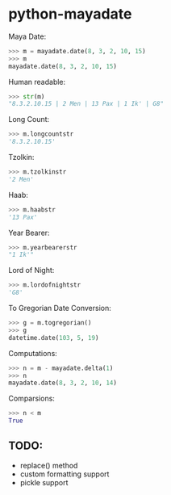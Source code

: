 python-mayadate
===============

Maya Date:
```python
>>> m = mayadate.date(8, 3, 2, 10, 15)
>>> m
mayadate.date(8, 3, 2, 10, 15)
```

Human readable:
```python
>>> str(m)
"8.3.2.10.15 | 2 Men | 13 Pax | 1 Ik' | G8"
```

Long Count:
```python
>>> m.longcountstr
'8.3.2.10.15'
```

Tzolkin:
```python
>>> m.tzolkinstr
'2 Men'
```

Haab:
```python
>>> m.haabstr
'13 Pax'
```
Year Bearer:
```python
>>> m.yearbearerstr
"1 Ik'"
```

Lord of Night:
```python
>>> m.lordofnightstr
'G8'
```

To Gregorian Date Conversion:
```python
>>> g = m.togregorian()
>>> g
datetime.date(103, 5, 19)
```

Computations:
```python
>>> n = m - mayadate.delta(1)
>>> n
mayadate.date(8, 3, 2, 10, 14)
```

Comparsions:
```python
>>> n < m
True
```

TODO:
-----
* replace() method
* custom formatting support
* pickle support
